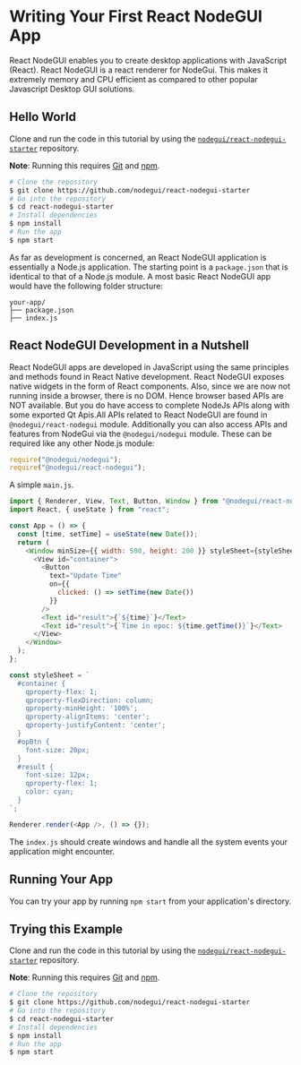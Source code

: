 # Writing Your First React NodeGUI App

React NodeGUI enables you to create desktop applications with JavaScript (React). React NodeGUI is a react renderer for NodeGui. This makes it extremely memory and CPU efficient as compared to other popular Javascript Desktop GUI solutions.

## Hello World

Clone and run the code in this tutorial by using the
[`nodegui/react-nodegui-starter`][quick-start] repository.

**Note**: Running this requires [Git](https://git-scm.com) and [npm](https://www.npmjs.com/).

```sh
# Clone the repository
$ git clone https://github.com/nodegui/react-nodegui-starter
# Go into the repository
$ cd react-nodegui-starter
# Install dependencies
$ npm install
# Run the app
$ npm start
```

As far as development is concerned, an React NodeGUI application is essentially a
Node.js application. The starting point is a `package.json` that is identical
to that of a Node.js module. A most basic React NodeGUI app would have the following
folder structure:

```text
your-app/
├── package.json
├── index.js
```

## React NodeGUI Development in a Nutshell

React NodeGUI apps are developed in JavaScript using the same principles and methods
found in React Native development. React NodeGUI exposes native widgets in the form of React components. Also, since we are now not running inside a browser, there is no DOM. Hence browser based APIs are NOT available. But you do have access to complete NodeJs APIs along with some exported Qt Apis.All APIs related to React NodeGUI are found in `@nodegui/react-nodegui` module. Additionally you can also access APIs and features from NodeGui via
the `@nodegui/nodegui` module. These can be required like any other Node.js module:

```javascript
require("@nodegui/nodegui");
require("@nodegui/react-nodegui");
```

A simple `main.js`.

```javascript
import { Renderer, View, Text, Button, Window } from "@nodegui/react-nodegui";
import React, { useState } from "react";

const App = () => {
  const [time, setTime] = useState(new Date());
  return (
    <Window minSize={{ width: 500, height: 200 }} styleSheet={styleSheet}>
      <View id="container">
        <Button
          text="Update Time"
          on={{
            clicked: () => setTime(new Date())
          }}
        />
        <Text id="result">{`${time}`}</Text>
        <Text id="result">{`Time in epoc: ${time.getTime()}`}</Text>
      </View>
    </Window>
  );
};

const styleSheet = `
  #container {
    qproperty-flex: 1;
    qproperty-flexDirection: column;
    qproperty-minHeight: '100%';
    qproperty-alignItems: 'center';
    qproperty-justifyContent: 'center';
  }
  #opBtn {
    font-size: 20px;
  }
  #result {
    font-size: 12px;
    qproperty-flex: 1;
    color: cyan;
  }
`;

Renderer.render(<App />, () => {});
```

The `index.js` should create windows and handle all the system events your
application might encounter.

## Running Your App

You can try your app by running `npm start` from your application's
directory.

## Trying this Example

Clone and run the code in this tutorial by using the
[`nodegui/react-nodegui-starter`][quick-start] repository.

**Note**: Running this requires [Git](https://git-scm.com) and [npm](https://www.npmjs.com/).

```sh
# Clone the repository
$ git clone https://github.com/nodegui/react-nodegui-starter
# Go into the repository
$ cd react-nodegui-starter
# Install dependencies
$ npm install
# Run the app
$ npm start
```

[quick-start]: https://github.com/nodegui/react-nodegui-starter
